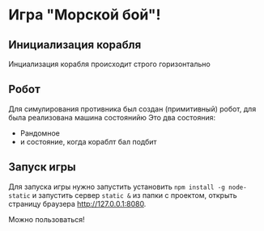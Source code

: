 # Игра "Морской бой"!

## Инициализация корабля
Инциализация корабля происходит строго горизонтально

## Робот
Для симулирования противника был создан (примитивный) робот, для была реализована машина состоянийю Это два состояния:
 - Рандомное
 - и состояние, когда кораблт бал подбит

## Запуск игры
Для запуска игры нужно запустить установить `npm install -g node-static`  и запустить сервер `static &` из папки с проектом, открыть страницу браузера http://127.0.0.1:8080.    

Можно пользоваться!

